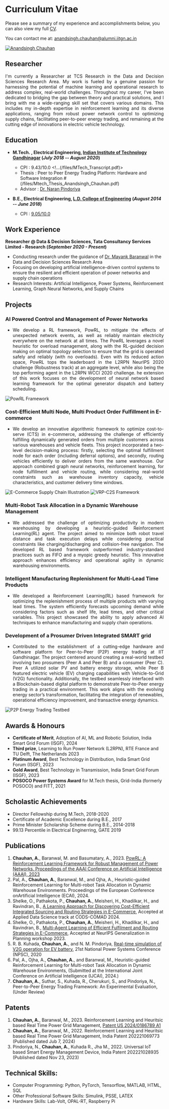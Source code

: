 # Curriculum Vitae
Please see a summary of my experience and accomplishments below, you can also view my full [CV](/files/Anand_Resume.pdf).

You can contact me at: [anandsingh.chauhan@alumni.iitgn.ac.in](mailto:anandsingh.chauhan@alumni.iitgn.ac.in) 

[![Anandsingh Chauhan](https://img.shields.io/badge/LinkedIn-0077B5?style=for-the-badge&logo=linkedin&logoColor=white)](https://www.linkedin.com/in/anandsingh3996/)


## Researcher
<p align="justify"> I'm currently a Researcher at TCS Research in the Data and Decision Sciences Research Area. My work is fueled by a genuine passion for harnessing the potential of machine learning and operational research to address complex, real-world challenges. Throughout my career, I've been dedicated to bridging the gap between theory and practical solutions, and I bring with me a wide-ranging skill set that covers various domains. This includes my in-depth expertise in reinforcement learning and its diverse applications, ranging from robust power network control to optimizing supply chains, facilitating peer-to-peer energy trading, and remaining at the cutting edge of innovations in electric vehicle technology. </p>

## Education

- **M.Tech. , Electrical Engineering, [Indian Institute of Technology Gandhinagar](https://iitgn.ac.in/) (_July 2018_ -- _August 2020_)**
  
    - CPI     : 9.43/10.0 <!...(/files/MTech_Transcript.pdf)>
    - Thesis  : Peer to Peer Energy Trading Platform: Hardware and Software Integration #(/files/Mtech_Thesis_Anandsingh_Chauhan.pdf)
    - Advisor : [Dr. Naran Pindoriya](https://naran.people.iitgn.ac.in/)

        
- **B.E., Electrical Engineering, [L.D. College of Engineering](https://ldce.ac.in/) (_August 2014_ -- _June 2018_)**

    - CPI     : [9.05/10.0](/files/btech_transcript.pdf) 			        		

## Work Experience

**Researcher @ Data & Decision Sciences, Tata Consultancy Services Limited - Research (_September 2020 - Present_)**

- Conducting research under the guidance of [Dr. Mayank Baranwal](https://www.sc.iitb.ac.in/~mayank/) in the Data and Decision Sciences Research Area
- Focusing on developing artificial intelligence-driven control systems to ensure the resilient and efficient operation of power networks and supply chain operations
- Research Interests: Artificial Intelligence, Power Systems, Reinforcement Learning, Graph Neural Networks, and Supply Chains 

## Projects

### AI Powered Control and Management of Power Networks 
- <p align="justify"> We develop a RL framework, PowRL, to mitigate the effects of unexpected network events, as well as reliably maintain electricity everywhere on the network at all times. The PowRL leverages a novel heuristic for overload management, along with the RL-guided decision making on optimal topology selection to ensure that the grid is operated safely and reliably (with no overloads). Even with its reduced action space, PowRL tops the leaderboard in the L2RPN NeurIPS 2020 challenge (Robustness track) at an aggregate level, while also being the top performing agent in the L2RPN WCCI 2020 challenge. he extension of this work focuses on the development of neural network based learning framework for the optimal generator dispatch and battery scheduling.</p>

![PowRL Framework](/assets/img/System-and-method.png)

### Cost-Efficient Multi Node, Multi Product Order Fulfillment in E-commerce

- <p align="justify"> We develop an innovative algorithmic framework to optimize cost-to-serve (CTS) in e-commerce, addressing the challenge of efficiently fulfilling dynamically generated orders from multiple customers across various warehouses and vehicle fleets. This project incorporated a two-level decision-making process: firstly, selecting the optimal fulfillment node for each order (including deferral options), and secondly, routing vehicles efficiently to deliver orders from the same warehouse. Our approach combined graph neural networks, reinforcement learning, for node fulfillment and vehicle routing, while considering real-world constraints such as warehouse inventory capacity, vehicle characteristics, and customer delivery time windows. </p>

![E-Commerce Supply Chain Illustration](/assets/img/E-commerce-supply-chain.jpg)
![VRP-C2S Framework](/assets/img/RL-Pipeline.png)

### Multi-Robot Task Allocation in a Dynamic Warehouse Management
- <p align="justify"> We addressed the challenge of optimizing productivity in modern warehousing by developing a heuristic-guided Reinforcement Learning(RL) agent. The project aimed to minimize both robot travel distance and task execution delays while considering practical constraints like charging/discharging and collision-free navigation. The developed RL based framework outperformed industry-standard practices such as FIFO and a myopic greedy heuristic. This innovative approach enhances efficiency and operational agility in dynamic warehousing environments.</p>

### Intelligent Manufacturing Replenishment for Multi-Lead Time Products
- <p align="justify"> We developed a Reinforcement Learning(RL) based framework for optimizing the replenishment process of multiple products with varying lead times. The system efficiently forecasts upcoming demand while considering factors such as shelf life, lead times, and other critical variables. This project showcased the ability to apply advanced AI techniques to enhance manufacturing and supply chain operations.</p>

### Development of a Prosumer Driven Integrated SMART grid
- <p align="justify"> Contributed to the establishment of a cutting-edge hardware and software platform for Peer-to-Peer (P2P) energy trading at IIT Gandhinagar. The project centered around creating a real-world testbed involving two prosumers (Peer A and Peer B) and a consumer (Peer C). Peer A utilized solar PV and battery energy storage, while Peer B featured electric vehicle (EV) charging capabilities with Vehicle-to-Grid (V2G) functionality. Additionally, the testbed seamlessly interfaced with a Blockchain-based digital platform to demonstrate Peer-to-Peer energy trading in a practical environment. This work aligns with the evolving energy sector’s transformation, facilitating the integration of renewables, operational efficiency improvement, and transactive energy dynamics.</p>

![P2P Energy Trading Testbed](/assets/img/P2P-Trading.jpg)

## Awards & Honours
- **Certificate of Merit**, Adoption of AI, ML and Robotic Solution, India Smart Grid Forum (ISGF), 2024
- **Third prize**, Learning to Run Power Network (L2RPN), RTE France and TU Delft, The Netherlands 2023
- **Platinum Award**, Best Technology in Distribution, India Smart Grid Forum (ISGF), 2023
- **Gold Award**, Best Technology in Transmission, India Smart Grid Forum (ISGF), 2023
- **POSOCO Power Systems Award** for M.Tech thesis, Grid-India (formerly POSOCO) and FITT, 2021

## Scholastic Achievements

- Director Fellowship during M.Tech, 2018-2020
- Certificate of Academic Excellence during B.E., 2017
- Prime Minister Scholarship Scheme during B.E., 2014-2018
- 99.13 Percentile in Electrical Enginerring, GATE 2019

## Publications

1. **Chauhan, A.**, Baranwal, M. and Basumatary, A., 2023. [PowRL: A Reinforcement Learning Framework for Robust Management of Power Networks. Proceedings of the AAAI Conference on Artificial Intelligence (AAAI), 2023](https://ojs.aaai.org/index.php/AAAI/article/view/26724)
2. Pal, A., **Chauhan, A.**, Baranwal, M., and Ojha, A., Heuristic-guided Reinforcement Learning for Multi-robot Task Allocation in Dynamic Warehouse Environments. Proceedings of the European Conference onArtificial Intelligence (ECAI), 2024.
3. Shelke, O., Pathakota, P., **Chauhan, A.**, Meisheri, H., Khadilkar, H., and Ravindran, B., [A Learning Approach for Discovering Cost-Efficient Integrated Sourcing and Routing Strategies in E-Commerce](https://dl.acm.org/doi/10.1145/3632410.3632426), Accepted at Applied Data Science track at CODS-COMAD 2024.
4. Shelke, O., Pathakota, P., **Chauhan, A.**, Meisheri, H., Khadilkar, H., and Ravindran, B., [Multi-Agent Learning of Efficient Fulfilment and Routing Strategies in E-Commerce](https://openreview.net/pdf?id=P6ancmHdwH), Accepted at NeurIPS Generalization in Planning workshop 2023.
5. R. B. Kuhada, **Chauhan, A.**, and N. M. Pindoriya, [Real-time simulation of V2G operation for EV battery](https://ieeexplore.ieee.org/document/9331873), 21st National Power Systems Conference (NPSC), 2020
6. Pal, A., Ojha, A., **Chauhan, A.**, and Baranwal, M., Heuristic-guided Reinforcement Learning for Multi-robot Task Allocation in Dynamic Warehouse Environments, (Submitted at the International Joint Conference on Artificial  Intelligence (IJCAI), 2024.)
7. **Chauhan, A.**, Suthar, S., Kuhada, R., Cherukuri, S., and Pindoriya, N., Peer-to-Peer Energy Trading Framework: An Experimental Evaluation, (Under Review)

## Patents

1. **Chauhan, A.**, Baranwal, M., 2023. Reinforcement Learning and Heuritsic based Real Time Power Grid Management, [Patent US 2024/0186789 A1](https://patentimages.storage.googleapis.com/d7/9d/88/baae55356ee66b/US20240186789A1.pdf)
2. **Chauhan, A.**, Baranwal, M., 2022. Reinforcement Learning and Heuritsic based Real Time Power Grid Management, India Patent 202221069773 (Published dated Jub 7, 2024)
3. Pindoriya, N., **Chauhan, A.**, Kuhada R., Jha M., 2022. Universal IoT based Smart Energy Management Device, India Patent 202221028935 (Published dated Nov 23, 2023)

## Technical Skills:

- Computer Programming: Python, PyTorch, Tensorflow, MATLAB, HTML, SQL
- Other Professional Software Skills: Simulink, PSSE, LATEX
- Hardware Skills: Lab-Volt, OPAL-RT, Raspberry Pi

